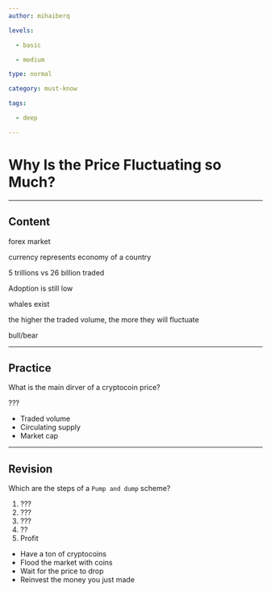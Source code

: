 ```yaml
---
author: mihaiberq

levels:

  - basic

  - medium

type: normal

category: must-know

tags:

  - deep

---
```

# Why Is the Price Fluctuating so Much?

---
## Content

forex market

currency represents economy of a country

5 trillions vs 26 billion traded

Adoption is still low

whales exist

the higher the traded volume, the more they will fluctuate 

bull/bear

---
## Practice

What is the main dirver of a cryptocoin price?

???

* Traded volume
* Circulating supply
* Market cap

---
## Revision

Which are the steps of a `Pump and dump` scheme?

1. ???
2. ???
3. ???
4. ??
5. Profit

* Have a ton of cryptocoins
* Flood the market with coins
* Wait for the price to drop
* Reinvest the money you just made

